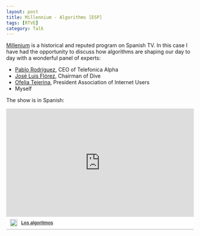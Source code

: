 ```yaml
---
layout: post
title: Millennium - Algorithms [ESP]
tags: [RTVE]
category: Talk
---
```


[Millenium](https://www.rtve.es/television/millennium/programas/) is a historical and reputed program on Spanish TV. In this case I have had the opportunity to discuss how algorithms are shaping our day to day with a wonderful panel of experts:


- [Pablo Rodríguez](https://www.linkedin.com/in/pablorr/), CEO of Telefonica Alpha
- [José Luis Flórez](https://www.linkedin.com/in/joseluisflorez/), Chairman of Dive
- [Ofelia Tejerina](https://www.linkedin.com/in/ofeliatejerina/), President Association of Internet Users
- Myself

The show is in Spanish:

<div style="width:100%;padding-top:64%;position:relative;border-bottom:1px solid #aaa;display:inline-block;background:#eee;background:rgba(255,255,255,0.9);">    <iframe src="https://secure-embed.rtve.es/drmn/embed/video/4782938" name="Los algoritmos" style="width:100%;height:90%;position:absolute;left:0;top:0;overflow:hidden;border:none;background-color:transparent;" scrolling="no" allowfullscreen="allowfullscreen"></iframe>    <div style="position:absolute;bottom:0;left:0;font-family:arial,helvetica,sans-serif;font-size:12px;line-height:1.833;display:inline-block;padding:5px 0 5px 10px;">        <span style="float:left;margin-right:10px;">        	<img style="height:20px;width:auto;background: transparent;padding:0;margin:0;" src="https://img2.rtve.es/css/rtve.commons/rtve.header.footer/i/logoRTVEes.png" alt="" />        </span>       	<a style="color:#333;font-weight:bold;" title="Los algoritmos" href="https://www.rtve.es/alacarta/videos/millennium/millennium-algoritmos/4782938/">            <strong>Los algoritmos</strong>		</a>	</div></div>